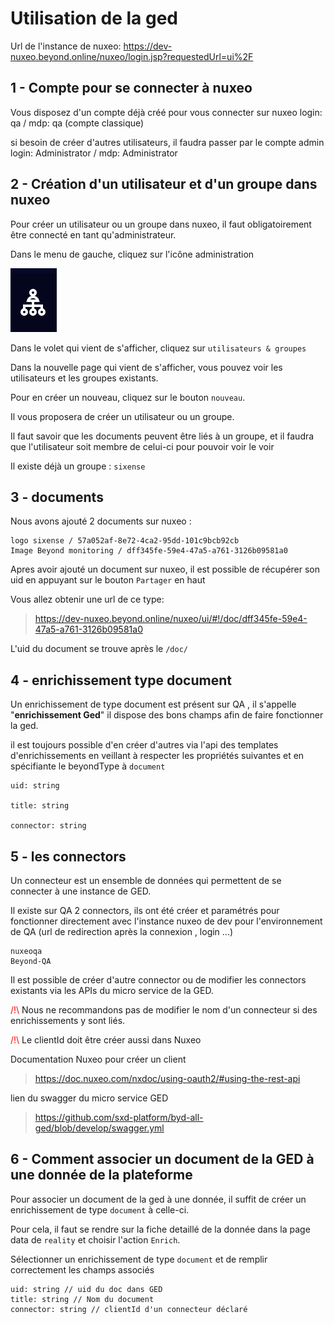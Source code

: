 # Utilisation de la ged

Url de l'instance de nuxeo: https://dev-nuxeo.beyond.online/nuxeo/login.jsp?requestedUrl=ui%2F

## 1 - Compte pour se connecter à nuxeo

Vous disposez d'un compte déjà créé pour vous connecter sur nuxeo
login: qa / mdp: qa
(compte classique)

si besoin de créer d'autres utilisateurs, il faudra passer par le compte admin
login: Administrator / mdp: Administrator

## 2 - Création d'un utilisateur et d'un groupe dans nuxeo

Pour créer un utilisateur ou un groupe dans nuxeo, il faut obligatoirement être connecté en tant qu'administrateur.

Dans le menu de gauche, cliquez sur l'icône  administration

![](assets/admin-icon.png)

Dans le volet qui vient de s'afficher, cliquez sur `utilisateurs & groupes`

Dans la nouvelle page qui vient de s'afficher, vous pouvez voir les utilisateurs et les groupes existants.

Pour en créer un nouveau, cliquez sur le bouton `nouveau`.

Il vous proposera de créer un utilisateur ou un groupe.

Il faut savoir que les documents peuvent être liés à un groupe, et il faudra que l'utilisateur soit membre de celui-ci pour pouvoir voir le voir

Il existe déjà un groupe : `sixense`


## 3 - documents

Nous avons ajouté 2 documents sur nuxeo :

    logo sixense / 57a052af-8e72-4ca2-95dd-101c9bcb92cb
    Image Beyond monitoring / dff345fe-59e4-47a5-a761-3126b09581a0

Apres avoir ajouté un document sur nuxeo, il est possible de récupérer son uid en appuyant sur le bouton `Partager` en haut  

Vous allez obtenir une url de ce type:

> https://dev-nuxeo.beyond.online/nuxeo/ui/#!/doc/dff345fe-59e4-47a5-a761-3126b09581a0

L'uid du document se trouve après le `/doc/`

## 4 - enrichissement type document

Un enrichissement de type document est présent sur QA , il s'appelle "**enrichissement Ged**"
il dispose des bons champs afin de faire fonctionner la ged.

il est toujours possible d'en créer d'autres via l'api des templates d'enrichissements en veillant à respecter les propriétés suivantes et en spécifiante le beyondType à `document`  

    uid: string

    title: string

    connector: string

## 5 - les connectors

Un connecteur est un ensemble de données qui permettent de se connecter à une instance de GED.

Il existe sur QA 2 connectors, ils ont été créer et paramétrés pour fonctionner directement avec l'instance nuxeo de dev pour l'environnement de QA (url de redirection après la connexion , login  ...)

    nuxeoqa
    Beyond-QA

Il est possible de créer d'autre connector ou de modifier les connectors existants via les APIs du micro service de la GED.

<span style="color: #ff0000"> /!\ </span>Nous ne recommandons pas de modifier le nom d'un connecteur si des enrichissements y sont liés.

<span style="color: #ff0000"> /!\ </span> Le clientId doit être créer aussi dans Nuxeo

Documentation Nuxeo pour créer un client
> https://doc.nuxeo.com/nxdoc/using-oauth2/#using-the-rest-api

lien du swagger du micro service GED
> https://github.com/sxd-platform/byd-all-ged/blob/develop/swagger.yml

## 6 - Comment associer un document de la GED à une donnée de la plateforme

Pour associer un document de la ged à une donnée, il suffit de créer un enrichissement de type `document` à celle-ci.

Pour cela, il faut se rendre sur la fiche detaillé de la donnée dans la page data de `reality` et choisir l'action  `Enrich`.

Sélectionner un enrichissement de type `document` et de remplir correctement les champs associés

    uid: string // uid du doc dans GED
    title: string // Nom du document
    connector: string // clientId d'un connecteur déclaré

